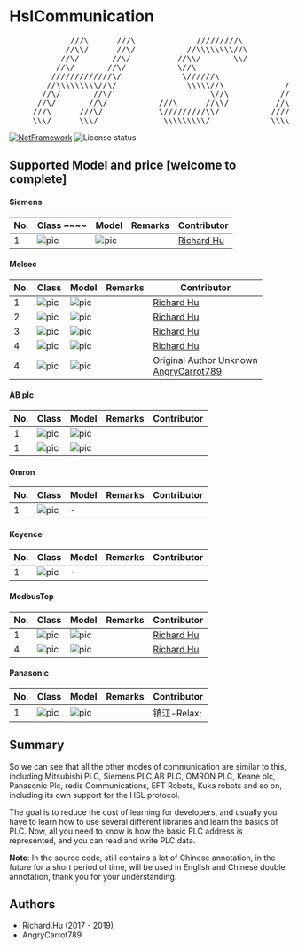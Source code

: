 # HslCommunication
<pre>
             ///\      ///\             /////////\              ///\
            //\\/      //\/           //\\\\\\\\//\            //\\/
           //\/       //\/          //\\/       \\/           //\/
          //\/       //\/           \//\                     //\/
         /////////////\/             \//////\               //\/
        //\\\\\\\\\//\/               \\\\\//\             //\/
       //\/       //\/                     \//\           //\/
      //\/       //\/           ///\      //\\/          //\/       //\
     ///\      ///\/            \/////////\\/           /////////////\/
     \\\/      \\\/              \\\\\\\\\/             \\\\\\\\\\\\\/             Present by Richard.Hu
</pre>

[![NetFramework](https://img.shields.io/badge/Language-C%2312.0-orange.svg)](https://blogs.msdn.microsoft.com/dotnet/2016/08/24/whats-new-in-csharp-7-0/) ![License status](https://img.shields.io/badge/License-LGPL3.0-yellow.svg)

## Supported Model and price [welcome to complete]

#### Siemens

| No. | Class ~~~~                                                               | Model                                                       | Remarks | Contributor                                               |
|-----|----------------------------------------------------------------------|-------------------------------------------------------------|---------|-----------------------------------------------------------|
| 1   | ![pic](https://img.shields.io/badge/-SiemensS7Net-informational.svg) | ![pic](https://img.shields.io/badge/1215C-Good-success.svg) | &nbsp;  | [Richard Hu](https://github.com/dathlin/HslCommunication) |

#### Melsec

| No. | Class                                                               | Model                                                                | Remarks            | Contributor                                                                                                 |
|-----|---------------------------------------------------------------------|----------------------------------------------------------------------|--------------------|-------------------------------------------------------------------------------------------------------------|
| 1   | ![pic](https://img.shields.io/badge/-MelsecMcNet-informational.svg) | ![pic](https://img.shields.io/badge/QJ71E71%20100-Good-success.svg)  | &nbsp;             | [Richard Hu](https://github.com/dathlin/HslCommunication)                                                   |
| 2   | ![pic](https://img.shields.io/badge/-MelsecMcNet-informational.svg) | ![pic](https://img.shields.io/badge/Q02H-Good-success.svg)           | &nbsp;             | [Richard Hu](https://github.com/dathlin/HslCommunication)                                                   |
| 3   | ![pic](https://img.shields.io/badge/-MelsecMcNet-informational.svg) | ![pic](https://img.shields.io/badge/L02H-Good-success.svg)           | &nbsp;             | [Richard Hu](https://github.com/dathlin/HslCommunication)                                                   |
| 4   | ![pic](https://img.shields.io/badge/-MelsecMcNet-informational.svg) | ![pic](https://img.shields.io/badge/Fx5u-Good-success.svg)           | &nbsp;             | [Richard Hu](https://github.com/dathlin/HslCommunication)                                                   |
| 4   | ![pic](https://img.shields.io/badge/-MelsecFxSerial-informational.svg) | ![pic](https://img.shields.io/badge/FX3U-Good-success.svg)           | &nbsp;             | Original Author Unknown <br/>[AngryCarrot789](https://github.com/AngryCarrot789/HslCommunication-Community) |

#### AB plc

| No. | Class                                                                   | Model                                                      | Remarks | Contributor |
|-----|-------------------------------------------------------------------------|------------------------------------------------------------|---------|-------------|
| 1   | ![pic](https://img.shields.io/badge/-AllenBradleyNet-informational.svg) | ![pic](https://img.shields.io/badge/1769-Good-success.svg) | &nbsp;  | &nbsp;      |
| 1   | ![pic](https://img.shields.io/badge/-AllenBradleyNet-informational.svg) | ![pic](https://img.shields.io/badge/1756-Good-success.svg) | &nbsp;  | &nbsp;      |

#### Omron

| No. | Class                                                                | Model | Remarks | Contributor |
|-----|----------------------------------------------------------------------|-------|---------|-------------|
| 1   | ![pic](https://img.shields.io/badge/-OmronFinsNet-informational.svg) | -     | &nbsp;  | &nbsp;      |

#### Keyence

| No. | Class                                                                | Model | Remarks | Contributor |
|-----|----------------------------------------------------------------------|-------|---------|-------------|
| 1   | ![pic](https://img.shields.io/badge/-OmronFinsNet-informational.svg) | -     | &nbsp;  | &nbsp;      |

#### ModbusTcp

| No. | Class                                                                | Model                                                       | Remarks | Contributor                                               |
|-----|----------------------------------------------------------------------|-------------------------------------------------------------|---------|-----------------------------------------------------------|
| 1   | ![pic](https://img.shields.io/badge/-Modbus%20Tcp-informational.svg) | ![pic](https://img.shields.io/badge/1215C-Good-success.svg) | &nbsp;  | [Richard Hu](https://github.com/dathlin/HslCommunication) |
| 4   | ![pic](https://img.shields.io/badge/-Modbus%20Tcp-informational.svg) | ![pic](https://img.shields.io/badge/Fx5u-Good-success.svg)  | &nbsp;  | [Richard Hu](https://github.com/dathlin/HslCommunication) |

#### Panasonic

| No. | Class                                                                  | Model                                                              | Remarks | Contributor |
|-----|------------------------------------------------------------------------|--------------------------------------------------------------------|---------|-------------|
| 1   | ![pic](https://img.shields.io/badge/-PanasonicMcNet-informational.svg) | ![pic](https://img.shields.io/badge/FP7%20CPS31E-Good-success.svg) | &nbsp;  | 镇江-Relax;   |

## Summary

So we can see that all the other modes of communication are similar to this, including Mitsubishi PLC, Siemens PLC,AB PLC, OMRON PLC, Keane plc, Panasonic Plc,
redis Communications, EFT Robots, Kuka robots and so on, including its own support for the HSL protocol.

The goal is to reduce the cost of learning for developers, and usually you have to learn how to use several different libraries and learn the basics of PLC. Now,
all you need to know is how the basic PLC address is represented, and you can read and write PLC data.

**Note**: In the source code, still contains a lot of Chinese annotation, in the future for a short period of time,
will be used in English and Chinese double annotation, thank you for your understanding.

## Authors
- Richard.Hu (2017 - 2019)
- AngryCarrot789